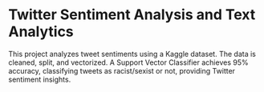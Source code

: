 # Twitter Sentiment Analysis and Text Analytics

This project analyzes tweet sentiments using a Kaggle dataset. The data is cleaned, split, and vectorized. A Support Vector Classifier achieves 95% accuracy, classifying tweets as racist/sexist or not, providing Twitter sentiment insights.
